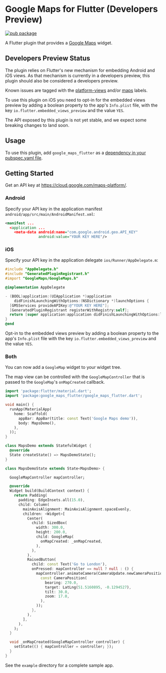 # Google Maps for Flutter (Developers Preview)

[![pub package](https://img.shields.io/pub/v/google_maps_flutter.svg)](https://pub.dartlang.org/packages/google_maps_flutter)

A Flutter plugin that provides a [Google Maps](https://developers.google.com/maps/) widget.

## Developers Preview Status
The plugin relies on Flutter's new mechanism for embedding Android and iOS views.
As that mechanism is currently in a developers preview, this plugin should also be
considered a developers preview.

Known issues are tagged with the [platform-views](https://github.com/flutter/flutter/labels/a%3A%20platform-views) and/or [maps](https://github.com/flutter/flutter/labels/p%3A%20maps) labels.

To use this plugin on iOS you need to opt-in for the embedded views preview by
adding a boolean property to the app's `Info.plist` file, with the key `io.flutter.embedded_views_preview`
and the value `YES`.

The API exposed by this plugin is not yet stable, and we expect some breaking changes to land soon.


## Usage

To use this plugin, add `google_maps_flutter` as a [dependency in your pubspec.yaml file](https://flutter.io/platform-plugins/).

## Getting Started

Get an API key at <https://cloud.google.com/maps-platform/>.

### Android

Specify your API key in the application manifest `android/app/src/main/AndroidManifest.xml`:

```xml
<manifest ...
  <application ...
    <meta-data android:name="com.google.android.geo.API_KEY"
               android:value="YOUR KEY HERE"/>
```

### iOS

Specify your API key in the application delegate `ios/Runner/AppDelegate.m`:

```objectivec
#include "AppDelegate.h"
#include "GeneratedPluginRegistrant.h"
#import "GoogleMaps/GoogleMaps.h"

@implementation AppDelegate

- (BOOL)application:(UIApplication *)application
    didFinishLaunchingWithOptions:(NSDictionary *)launchOptions {
  [GMSServices provideAPIKey:@"YOUR KEY HERE"];
  [GeneratedPluginRegistrant registerWithRegistry:self];
  return [super application:application didFinishLaunchingWithOptions:launchOptions];
}
@end
```

Opt-in to the embedded views preview by adding a boolean property to the app's `Info.plist` file
with the key `io.flutter.embedded_views_preview` and the value `YES`.

### Both


You can now add a `GoogleMap` widget to your widget tree.

The map view can be controlled with the `GoogleMapController` that is passed to
the `GoogleMap`'s `onMapCreated` callback.

```dart
import 'package:flutter/material.dart';
import 'package:google_maps_flutter/google_maps_flutter.dart';

void main() {
  runApp(MaterialApp(
    home: Scaffold(
      appBar: AppBar(title: const Text('Google Maps demo')),
      body: MapsDemo(),
    ),
  ));
}

class MapsDemo extends StatefulWidget {
  @override
  State createState() => MapsDemoState();
}

class MapsDemoState extends State<MapsDemo> {

  GoogleMapController mapController;

  @override
  Widget build(BuildContext context) {
    return Padding(
      padding: EdgeInsets.all(15.0),
      child: Column(
        mainAxisAlignment: MainAxisAlignment.spaceEvenly,
        children: <Widget>[
          Center(
            child: SizedBox(
              width: 300.0,
              height: 200.0,
              child: GoogleMap(
                onMapCreated: _onMapCreated,
              ),
            ),
          ),
          RaisedButton(
            child: const Text('Go to London'),
            onPressed: mapController == null ? null : () {
              mapController.animateCamera(CameraUpdate.newCameraPosition(
                const CameraPosition(
                  bearing: 270.0,
                  target: LatLng(51.5160895, -0.1294527),
                  tilt: 30.0,
                  zoom: 17.0,
                ),
              ));
            },
          ),
        ],
      ),
    );
  }

  void _onMapCreated(GoogleMapController controller) {
    setState(() { mapController = controller; });
  }
}
```

See the `example` directory for a complete sample app.
